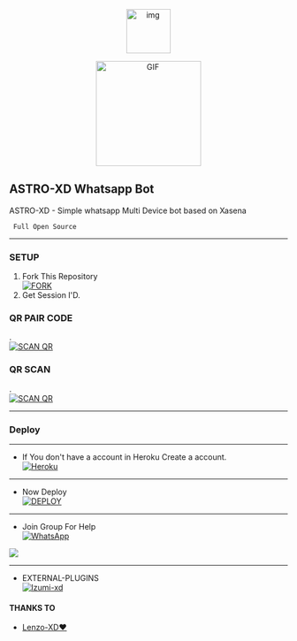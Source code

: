 <div align="center">
<img 
src="https://i.imgur.com/ohv46Nn.jpeg" alt="img" width="80" height="80"/>
</p>
        <img 
src="https://tenor.com/view/kisu-dance-anime-vrchat-wolvengarde-gif-23265137.gif" alt="GIF" width="190" height="190"/>
</p>

</div>
        
## ASTRO-XD Whatsapp Bot
ASTRO-XD - Simple whatsapp Multi Device bot based on 
Xasena 

``` Full Open Source```

***

### SETUP

1. Fork This Repository
   <br>
<a href='https://github.com/rikkubot/Izumi-V2/fork' target="_blank"><img alt='FORK' src='https://img.shields.io/badge/fork-100000?style=for-the-badge&logo=scan&logoColor=white&labelColor=black&color=black'/></a>
2. Get Session I'D.

### QR PAIR CODE
.
    <br>
<a href='https://astro-xd.onrender.com/pair/' target="_blank"><img alt='SCAN QR ' src='https://img.shields.io/badge/get_session-100000?style=for-the-badge&logo=scan&logoColor=white&labelColor=black&color=black'/></a>

### QR SCAN
.
    <br>
<a href='https://astro-xd.onrender.com/qr' target="_blank"><img alt='SCAN QR ' src='https://img.shields.io/badge/get_session-100000?style=for-the-badge&logo=scan&logoColor=white&labelColor=black&color=black'/></a>

***
### Deploy
***
* If You don't have a account in Heroku Create a account.
    <br>
<a href='https://signup.heroku.com/' target="_blank"><img alt='Heroku' src='https://img.shields.io/badge/-Create-black?style=for-the-badge&logo=heroku&logoColor=white'/></a>


***
* Now Deploy
    <br>
<a href='https://heroku.com/deploy?template=https://github.com/rikkubot/Izumi-V2' target="_blank"><img alt='DEPLOY' src='https://img.shields.io/badge/-DEPLOY-black?style=for-the-badge&logo=heroku&logoColor=white'/></a>


***
* Join Group For Help
     <br>
<a href="https://chat.whatsapp.com/BUxCJKvO1j2FWkFIOoiCod"><img alt="WhatsApp" src="https://img.shields.io/badge/-Whatsapp%20Group-black?style=for-the-badge&logo=whatsapp&logoColor=white"/></a>



<a><img src='https://i.imgur.com/LyHic3i.gif'/></a>

***
* EXTERNAL-PLUGINS
     <br>
<a href='https://github.com/rikkubot/astrov2-EXPLUGINS' target="_blank"><img alt='Izumi-xd' src='https://img.shields.io/badge/EXPLUGIN-100000?style=for-the-badge&logo=github&logoColor=white&labelColor=black&color=black'/></a>

#### THANKS TO
- [ Lenzo-XD❤️](https://github.com/Lenzo-XD) <br>

